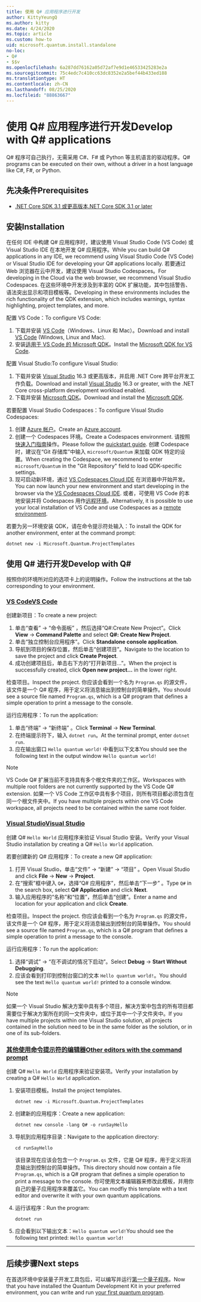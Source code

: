 ```yaml
---
title: 使用 Q# 应用程序进行开发
author: KittyYeungQ
ms.author: kitty
ms.date: 4/24/2020
ms.topic: article
ms.custom: how-to
uid: microsoft.quantum.install.standalone
no-loc:
- Q#
- $$v
ms.openlocfilehash: 6a287dd76162a05d72af7e9d1e46533425283e2a
ms.sourcegitcommit: 75c4edc7c410cc63dc8352e2a5bef44b433ed188
ms.translationtype: HT
ms.contentlocale: zh-CN
ms.lasthandoff: 08/25/2020
ms.locfileid: "88863667"
---
```

# <a name="develop-with-no-locq-applications"></a><span data-ttu-id="3973a-102">使用 Q# 应用程序进行开发</span><span class="sxs-lookup"><span data-stu-id="3973a-102">Develop with Q# applications</span></span>

<span data-ttu-id="3973a-103">Q# 程序可自己执行，无需采用 C#、F# 或 Python 等主机语言的驱动程序。</span><span class="sxs-lookup"><span data-stu-id="3973a-103">Q# programs can be executed on their own, without a driver in a host language like C#, F#, or Python.</span></span>

## <a name="prerequisites"></a><span data-ttu-id="3973a-104">先决条件</span><span class="sxs-lookup"><span data-stu-id="3973a-104">Prerequisites</span></span>

- [<span data-ttu-id="3973a-105">.NET Core SDK 3.1 或更高版本</span><span class="sxs-lookup"><span data-stu-id="3973a-105">.NET Core SDK 3.1 or later</span></span>](https://www.microsoft.com/net/download)

## <a name="installation"></a><span data-ttu-id="3973a-106">安装</span><span class="sxs-lookup"><span data-stu-id="3973a-106">Installation</span></span>

<span data-ttu-id="3973a-107">在任何 IDE 中构建 Q# 应用程序时，建议使用 Visual Studio Code (VS Code) 或 Visual Studio IDE 在本地开发 Q# 应用程序。</span><span class="sxs-lookup"><span data-stu-id="3973a-107">While you can build Q# applications in any IDE, we recommend using Visual Studio Code (VS Code) or Visual Studio IDE for developing your Q# applications locally.</span></span> <span data-ttu-id="3973a-108">若要通过 Web 浏览器在云中开发，建议使用 Visual Studio Codespaces。</span><span class="sxs-lookup"><span data-stu-id="3973a-108">For developing in the Cloud via the web browser, we recommend Visual Studio Codespaces.</span></span> <span data-ttu-id="3973a-109">在这些环境中开发涉及到丰富的 QDK 扩展功能，其中包括警告、语法突出显示和项目模板等。</span><span class="sxs-lookup"><span data-stu-id="3973a-109">Developing in these environments includes the rich functionality of the QDK extension, which includes warnings, syntax highlighting, project templates, and more.</span></span> 

<span data-ttu-id="3973a-110">配置 VS Code：</span><span class="sxs-lookup"><span data-stu-id="3973a-110">To configure VS Code:</span></span>

1. <span data-ttu-id="3973a-111">下载并安装 [VS Code](https://code.visualstudio.com/download)（Windows、Linux 和 Mac）。</span><span class="sxs-lookup"><span data-stu-id="3973a-111">Download and install [VS Code](https://code.visualstudio.com/download) (Windows, Linux and Mac).</span></span>
2. <span data-ttu-id="3973a-112">安装[适用于 VS Code 的 Microsoft QDK](https://marketplace.visualstudio.com/items?itemName=quantum.quantum-devkit-vscode)。</span><span class="sxs-lookup"><span data-stu-id="3973a-112">Install the [Microsoft QDK for VS Code](https://marketplace.visualstudio.com/items?itemName=quantum.quantum-devkit-vscode).</span></span>

<span data-ttu-id="3973a-113">配置 Visual Studio:</span><span class="sxs-lookup"><span data-stu-id="3973a-113">To configure Visual Studio:</span></span>

1. <span data-ttu-id="3973a-114">下载并安装 [Visual Studio](https://visualstudio.microsoft.com/downloads/) 16.3 或更高版本，并启用 .NET Core 跨平台开发工作负载。</span><span class="sxs-lookup"><span data-stu-id="3973a-114">Download and install [Visual Studio](https://visualstudio.microsoft.com/downloads/) 16.3 or greater, with the .NET Core cross-platform development workload enabled.</span></span>
2. <span data-ttu-id="3973a-115">下载并安装 [Microsoft QDK](https://marketplace.visualstudio.com/items?itemName=quantum.DevKit)。</span><span class="sxs-lookup"><span data-stu-id="3973a-115">Download and install the [Microsoft QDK](https://marketplace.visualstudio.com/items?itemName=quantum.DevKit).</span></span>

<span data-ttu-id="3973a-116">若要配置 Visual Studio Codespaces：</span><span class="sxs-lookup"><span data-stu-id="3973a-116">To configure Visual Studio Codespaces:</span></span>

1. <span data-ttu-id="3973a-117">创建 [Azure 帐户](https://azure.microsoft.com/free/)。</span><span class="sxs-lookup"><span data-stu-id="3973a-117">Create an [Azure account](https://azure.microsoft.com/free/).</span></span>
2. <span data-ttu-id="3973a-118">创建一个 Codespaces 环境。</span><span class="sxs-lookup"><span data-stu-id="3973a-118">Create a Codespaces environment.</span></span> <span data-ttu-id="3973a-119">请按照[快速入门指南](https://docs.microsoft.com/visualstudio/online/quickstarts/browser)操作。</span><span class="sxs-lookup"><span data-stu-id="3973a-119">Please follow the [quickstart guide](https://docs.microsoft.com/visualstudio/online/quickstarts/browser).</span></span> <span data-ttu-id="3973a-120">创建 Codespace 时，建议在“Git 存储库”中输入 `microsoft/Quantum` 来加载 QDK 特定的设置。</span><span class="sxs-lookup"><span data-stu-id="3973a-120">When creating the Codespace, we recommend to enter `microsoft/Quantum` in the "Git Repository" field to load QDK-specific settings.</span></span>
3. <span data-ttu-id="3973a-121">现可启动新环境，通过 [VS Codespaces Cloud IDE](https://online.visualstudio.com/environments) 在浏览器中开始开发。</span><span class="sxs-lookup"><span data-stu-id="3973a-121">You can now launch your new environment and start developing in the browser via the [VS Codespaces Cloud IDE](https://online.visualstudio.com/environments).</span></span> <span data-ttu-id="3973a-122">或者，可使用 VS Code 的本地安装并将 Codespaces 用作[远程环境](https://docs.microsoft.com/visualstudio/online/how-to/vscode)。</span><span class="sxs-lookup"><span data-stu-id="3973a-122">Alternatively, it is possible to use your local installation of VS Code and use Codespaces as a [remote environment](https://docs.microsoft.com/visualstudio/online/how-to/vscode).</span></span>


<span data-ttu-id="3973a-123">若要为另一环境安装 QDK，请在命令提示符处输入：</span><span class="sxs-lookup"><span data-stu-id="3973a-123">To install the QDK for another environment, enter at the command prompt:</span></span>

```dotnetcli
dotnet new -i Microsoft.Quantum.ProjectTemplates
```

## <a name="develop-with-no-locq"></a><span data-ttu-id="3973a-124">使用 Q# 进行开发</span><span class="sxs-lookup"><span data-stu-id="3973a-124">Develop with Q#</span></span>

<span data-ttu-id="3973a-125">按照你的环境所对应的选项卡上的说明操作。</span><span class="sxs-lookup"><span data-stu-id="3973a-125">Follow the instructions at the tab corresponding to your environment.</span></span>

### <a name="vs-code"></a>[<span data-ttu-id="3973a-126">VS Code</span><span class="sxs-lookup"><span data-stu-id="3973a-126">VS Code</span></span>](#tab/tabid-vscode)

<span data-ttu-id="3973a-127">创建新项目：</span><span class="sxs-lookup"><span data-stu-id="3973a-127">To create a new project:</span></span>

1. <span data-ttu-id="3973a-128">单击“查看” -> “命令面板” ，然后选择“Q#:Create New Project”。</span><span class="sxs-lookup"><span data-stu-id="3973a-128">Click **View** -> **Command Palette** and select **Q#: Create New Project**.</span></span>
2. <span data-ttu-id="3973a-129">单击“独立控制台应用程序”。</span><span class="sxs-lookup"><span data-stu-id="3973a-129">Click **Standalone console application**.</span></span>
3. <span data-ttu-id="3973a-130">导航到项目的保存位置，然后单击“创建项目”。</span><span class="sxs-lookup"><span data-stu-id="3973a-130">Navigate to the location to save the project and click **Create Project**.</span></span>
4. <span data-ttu-id="3973a-131">成功创建项目后，单击右下方的“打开新项目…”。</span><span class="sxs-lookup"><span data-stu-id="3973a-131">When the project is successfully created, click **Open new project...** in the lower right.</span></span>
        
<span data-ttu-id="3973a-132">检查项目。</span><span class="sxs-lookup"><span data-stu-id="3973a-132">Inspect the project.</span></span> <span data-ttu-id="3973a-133">你应该会看到一个名为 `Program.qs` 的源文件，该文件是一个 Q# 程序，用于定义将消息输出到控制台的简单操作。</span><span class="sxs-lookup"><span data-stu-id="3973a-133">You should see a source file named `Program.qs`, which is a Q# program that defines a simple operation to print a message to the console.</span></span>

<span data-ttu-id="3973a-134">运行应用程序：</span><span class="sxs-lookup"><span data-stu-id="3973a-134">To run the application:</span></span>
1. <span data-ttu-id="3973a-135">单击“终端” -> “新终端” 。</span><span class="sxs-lookup"><span data-stu-id="3973a-135">Click **Terminal** -> **New Terminal**.</span></span>
2. <span data-ttu-id="3973a-136">在终端提示符下，输入 `dotnet run`。</span><span class="sxs-lookup"><span data-stu-id="3973a-136">At the terminal prompt, enter `dotnet run`.</span></span>
3. <span data-ttu-id="3973a-137">应在输出窗口 `Hello quantum world!` 中看到以下文本</span><span class="sxs-lookup"><span data-stu-id="3973a-137">You should see the following text in the output window `Hello quantum world!`</span></span>


> [!NOTE]
> <span data-ttu-id="3973a-138">VS Code Q# 扩展当前不支持具有多个根文件夹的工作区。</span><span class="sxs-lookup"><span data-stu-id="3973a-138">Workspaces with multiple root folders are not currently supported by the VS Code Q# extension.</span></span> <span data-ttu-id="3973a-139">如果一个 VS Code 工作区中具有多个项目，则所有项目都必须包含在同一个根文件夹中。</span><span class="sxs-lookup"><span data-stu-id="3973a-139">If you have multiple projects within one VS Code workspace, all projects need to be contained within the same root folder.</span></span>

### <a name="visual-studio"></a>[<span data-ttu-id="3973a-140">Visual Studio</span><span class="sxs-lookup"><span data-stu-id="3973a-140">Visual Studio</span></span>](#tab/tabid-vs)

<span data-ttu-id="3973a-141">创建 Q# `Hello World` 应用程序来验证 Visual Studio 安装。</span><span class="sxs-lookup"><span data-stu-id="3973a-141">Verify your Visual Studio installation by creating a Q# `Hello World` application.</span></span>

<span data-ttu-id="3973a-142">若要创建新的 Q# 应用程序：</span><span class="sxs-lookup"><span data-stu-id="3973a-142">To create a new Q# application:</span></span>
1. <span data-ttu-id="3973a-143">打开 Visual Studio，单击“文件” -> “新建” -> “项目”  。</span><span class="sxs-lookup"><span data-stu-id="3973a-143">Open Visual Studio and click **File** -> **New** -> **Project**.</span></span>
2. <span data-ttu-id="3973a-144">在“搜索”框中键入 `Q#`，选择“Q# 应用程序”，然后单击“下一步” 。</span><span class="sxs-lookup"><span data-stu-id="3973a-144">Type `Q#` in the search box, select **Q# Application** and click **Next**.</span></span>
3. <span data-ttu-id="3973a-145">输入应用程序的“名称”和“位置”，然后单击“创建”。</span><span class="sxs-lookup"><span data-stu-id="3973a-145">Enter a name and location for your application and click **Create**.</span></span>


<span data-ttu-id="3973a-146">检查项目。</span><span class="sxs-lookup"><span data-stu-id="3973a-146">Inspect the project.</span></span> <span data-ttu-id="3973a-147">你应该会看到一个名为 `Program.qs` 的源文件，该文件是一个 Q# 程序，用于定义将消息输出到控制台的简单操作。</span><span class="sxs-lookup"><span data-stu-id="3973a-147">You should see a source file named `Program.qs`, which is a Q# program that defines a simple operation to print a message to the console.</span></span>

<span data-ttu-id="3973a-148">运行应用程序：</span><span class="sxs-lookup"><span data-stu-id="3973a-148">To run the application:</span></span>
1. <span data-ttu-id="3973a-149">选择“调试” -> “在不调试的情况下启动”。</span><span class="sxs-lookup"><span data-stu-id="3973a-149">Select **Debug** -> **Start Without Debugging**.</span></span>
2. <span data-ttu-id="3973a-150">应该会看到打印到控制台窗口的文本 `Hello quantum world!`。</span><span class="sxs-lookup"><span data-stu-id="3973a-150">You should see the text `Hello quantum world!` printed to a console window.</span></span>

> [!NOTE]
> <span data-ttu-id="3973a-151">如果一个 Visual Studio 解决方案中具有多个项目，解决方案中包含的所有项目都需要位于解决方案所在的同一文件夹中，或位于其中一个子文件夹中。</span><span class="sxs-lookup"><span data-stu-id="3973a-151">If you have multiple projects within one Visual Studio solution, all projects contained in the solution need to be in the same folder as the solution, or in one of its sub-folders.</span></span>  

### <a name="other-editors-with-the-command-prompt"></a>[<span data-ttu-id="3973a-152">其他使用命令提示符的编辑器</span><span class="sxs-lookup"><span data-stu-id="3973a-152">Other editors with the command prompt</span></span>](#tab/tabid-cmdline)

<span data-ttu-id="3973a-153">创建 Q# `Hello World` 应用程序来验证安装项。</span><span class="sxs-lookup"><span data-stu-id="3973a-153">Verify your installation by creating a Q# `Hello World` application.</span></span>

1. <span data-ttu-id="3973a-154">安装项目模板。</span><span class="sxs-lookup"><span data-stu-id="3973a-154">Install the project templates.</span></span>

    ```dotnetcli
    dotnet new -i Microsoft.Quantum.ProjectTemplates
    ```

1. <span data-ttu-id="3973a-155">创建新的应用程序：</span><span class="sxs-lookup"><span data-stu-id="3973a-155">Create a new application:</span></span>
    ```dotnetcli
    dotnet new console -lang Q# -o runSayHello
    ```

1. <span data-ttu-id="3973a-156">导航到应用程序目录：</span><span class="sxs-lookup"><span data-stu-id="3973a-156">Navigate to the application directory:</span></span>
    ```dotnetcli
    cd runSayHello
    ```

    <span data-ttu-id="3973a-157">该目录现在应该会包含一个 `Program.qs` 文件，它是 Q# 程序，用于定义将消息输出到控制台的简单操作。</span><span class="sxs-lookup"><span data-stu-id="3973a-157">This directory should now contain a file `Program.qs`, which is a Q# program that defines a simple operation to print a message to the console.</span></span> <span data-ttu-id="3973a-158">你可使用文本编辑器来修改此模板，并用你自己的量子应用程序来覆盖它。</span><span class="sxs-lookup"><span data-stu-id="3973a-158">You can modfiy this template with a text editor and overwrite it with your own quantum applications.</span></span> 

1. <span data-ttu-id="3973a-159">运行该程序：</span><span class="sxs-lookup"><span data-stu-id="3973a-159">Run the program:</span></span>
    ```dotnetcli
    dotnet run
    ```

1. <span data-ttu-id="3973a-160">应会看到以下输出文本：`Hello quantum world!`</span><span class="sxs-lookup"><span data-stu-id="3973a-160">You should see the following text printed: `Hello quantum world!`</span></span>

***

## <a name="next-steps"></a><span data-ttu-id="3973a-161">后续步骤</span><span class="sxs-lookup"><span data-stu-id="3973a-161">Next steps</span></span>

<span data-ttu-id="3973a-162">在首选环境中安装量子开发工具包后，可以编写并运行[第一个量子程序](xref:microsoft.quantum.quickstarts.qrng)。</span><span class="sxs-lookup"><span data-stu-id="3973a-162">Now that you have installed the Quantum Development Kit in your preferred environment, you can write and run [your first quantum program](xref:microsoft.quantum.quickstarts.qrng).</span></span>
